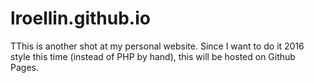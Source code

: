 # lroellin.github.io
TThis is another shot at my personal website. Since I want to do it 2016 style this time (instead of PHP by hand), this will be hosted on Github Pages.

